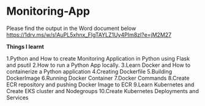 # Monitoring-App

Please find the output in the Word document below
https://1drv.ms/w/s!AuPL5xhnx_FlgTAYLZ1Uy4PIm8zl?e=jM2M27

**Things I learnt**

1.Python and How to create Monitoring Application in Python using Flask and psutil
2.How to run a Python App locally.
3.Learn Docker and How to containerize a Python application
4.Creating Dockerfile
5.Building DockerImage
6.Running Docker Container
7.Docker Commands
8.Create ECR repository and pushing Docker Image to ECR
9.Learn Kubernetes and Create EKS cluster and Nodegroups
10.Create Kubernetes Deployments and Services
